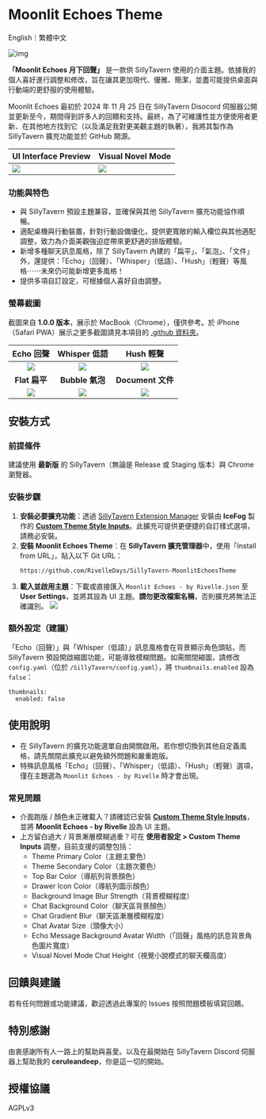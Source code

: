 # Moonlit Echoes Theme

English｜繁體中文

![img](https://github.com/RivelleDays/SillyTavern-MoonlitEchoesTheme/blob/main/.github/chat_screen_demo_preview.jpg)

**「Moonlit Echoes 月下回聲」** 是一款供 SillyTavern 使用的介面主題。依據我的個人喜好進行調整和修改，旨在讓其更加現代、優雅、簡潔，並盡可能提供桌面與行動端的更舒服的使用體驗。

Moonlit Echoes 最初於 2024 年 11 月 25 日在 SillyTavern Disocord 伺服器公開並更新至今，期間得到許多人的回饋和支持。最終，為了可維護性並方便使用者更新、在其他地方找到它（以及滿足我對更美觀主題的執著），我將其製作為 SillyTavern 擴充功能並於 GitHub 開源。

| UI Interface Preview | Visual Novel Mode |
|----------------------|-------------------|
| ![](https://github.com/RivelleDays/SillyTavern-MoonlitEchoesTheme/blob/main/.github/ui_overview_preview.jpg)     | ![](https://github.com/RivelleDays/SillyTavern-MoonlitEchoesTheme/blob/main/.github/visual_novel_mode_preview.jpg)    |

### 功能與特色
- 與 SillyTavern 預設主題兼容，並確保與其他 SillyTavern 擴充功能協作順暢。
- 適配桌機與行動裝置，針對行動設備優化，提供更寬敞的輸入欄位與其他適配調整，致力為介面美觀強迫症帶來更舒適的排版體驗。
- 新增多種聊天訊息風格，除了 SillyTavern 內建的「扁平」、「氣泡」、「文件」外，還提供：「Echo」（回聲）、「Whisper」（低語）、「Hush」（輕聲）等風格⋯⋯未來仍可能新增更多風格！
- 提供多項自訂設定，可根據個人喜好自由調整。

### 螢幕截圖
截圖來自 **1.0.0 版本**，展示於 MacBook（Chrome），僅供參考。於 iPhone（Safari PWA）展示之更多截圖請見本項目的 [.github 資料夾](https://github.com/RivelleDays/SillyTavern-MoonlitEchoesTheme/tree/main/.github)。

| Echo 回聲 | Whisper 低語 | Hush 輕聲 |
|:------:|:--------:|:----------:|
| ![](https://github.com/RivelleDays/SillyTavern-MoonlitEchoesTheme/blob/main/.github/chat_style_echo_preview.jpg) | ![](https://github.com/RivelleDays/SillyTavern-MoonlitEchoesTheme/blob/main/.github/chat_style_whisper_preview.jpg) | ![](https://github.com/RivelleDays/SillyTavern-MoonlitEchoesTheme/blob/main/.github/chat_style_hush_preview.jpg) |
| **Flat 扁平** | **Bubble 氣泡** | **Document 文件** |
| ![](https://github.com/RivelleDays/SillyTavern-MoonlitEchoesTheme/blob/main/.github/chat_style_flat_preview.jpg) | ![](https://github.com/RivelleDays/SillyTavern-MoonlitEchoesTheme/blob/main/.github/chat_style_bubble_preview.jpg) | ![](https://github.com/RivelleDays/SillyTavern-MoonlitEchoesTheme/blob/main/.github/chat_style_document_preview.jpg) |


## 安裝方式
### 前提條件
建議使用 **最新版** 的 SillyTavern（無論是 Release 或 Staging 版本）與 Chrome 瀏覽器。

### 安裝步驟
1. **安裝必要擴充功能**：透過 [SillyTavern Extension Manager](https://docs.sillytavern.app/extensions/) 安裝由 **IceFog** 製作的 **[Custom Theme Style Inputs](https://github.com/IceFog72/SillyTavern-CustomThemeStyleInputs)**。此擴充可提供更便捷的自訂樣式選項，請務必安裝。
2. **安裝 Moonlit Echoes Theme**：在 **SillyTavern 擴充管理器**中，使用「Install from URL」，貼入以下 Git URL：
   ```
   https://github.com/RivelleDays/SillyTavern-MoonlitEchoesTheme
   ```
3. **載入並啟用主題**：下載或直接匯入 `Moonlit Echoes - by Rivelle.json` 至 **User Settings**，並將其設為 UI 主題。**請勿更改檔案名稱**，否則擴充將無法正確識別。
   ![](https://github.com/RivelleDays/SillyTavern-MoonlitEchoesTheme/blob/main/.github/installation_guide.png)
### 額外設定（建議）
「Echo（回聲）」與「Whisper（低語）」訊息風格會在背景顯示角色頭貼，而 SillyTavern 預設開啟縮圖功能，可能導致模糊問題。如需關閉縮圖，請修改 `config.yaml`（位於 `/SillyTavern/config.yaml`），將 `thumbnails.enabled` 設為 `false`：
```
thumbnails:
  enabled: false
```


## 使用說明
- 在 SillyTavern 的擴充功能選單自由開關啟用。若你想切換到其他自定義風格，請先關閉此擴充以避免額外問題和嚴重跑版。
- 特殊訊息風格「Echo」（回聲）、「Whisper」（低語）、「Hush」（輕聲）選項，僅在主題選為 `Moonlit Echoes - by Rivelle` 時才會出現。
### 常見問題
- 介面跑版 / 顏色未正確載入？請確認已安裝 **[Custom Theme Style Inputs](https://github.com/IceFog72/SillyTavern-CustomThemeStyleInputs)**，並將 **Moonlit Echoes - by Rivelle** 設為 UI 主題。
- 上方留白過大 / 背景漸層模糊過重？可在 **使用者設定 > Custom Theme Inputs** 調整，目前支援的調整包括：
  * Theme Primary Color（主題主要色）
  * Theme Secondary Color（主題次要色）
  * Top Bar Color（導航列背景顏色）
  * Drawer Icon Color（導航列圖示顏色）
  * Background Image Blur Strength（背景模糊程度）
  * Chat Background Color（聊天區背景顏色）
  * Chat Gradient Blur（聊天區漸層模糊程度）
  * Chat Avatar Size（頭像大小）
  * Echo Message Background Avatar Width（「回聲」風格的訊息背景角色圖片寬度）
  * Visual Novel Mode Chat Height（視覺小說模式的聊天欄高度）

## 回饋與建議
若有任何問題或功能建議，歡迎透過此專案的 Issues 按照問題模板填寫回饋。


## 特別感謝
由衷感謝所有人一路上的幫助與喜愛。以及在最開始在 SillyTavern Discord 伺服器上幫助我的 **ceruleandeep**，你是這一切的開始。


## 授權協議
AGPLv3
